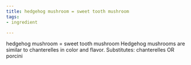 ```yaml
---
title: hedgehog mushroom = sweet tooth mushroom
tags:
- ingredient

---
```

hedgehog mushroom = sweet tooth mushroom Hedgehog mushrooms are similar to chanterelles in color and flavor. Substitutes: chanterelles OR porcini
